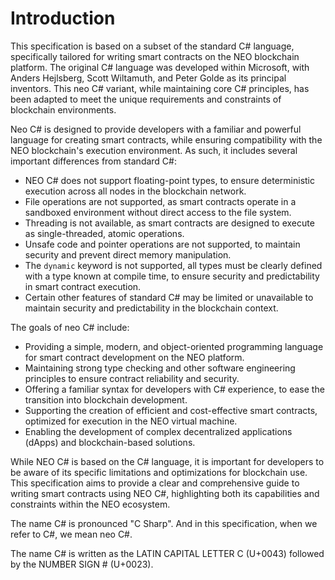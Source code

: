 # Introduction

This specification is based on a subset of the standard C# language, specifically tailored for writing smart contracts on the NEO blockchain platform. The original C# language was developed within Microsoft, with Anders Hejlsberg, Scott Wiltamuth, and Peter Golde as its principal inventors. This neo C# variant, while maintaining core C# principles, has been adapted to meet the unique requirements and constraints of blockchain environments.

Neo C# is designed to provide developers with a familiar and powerful language for creating smart contracts, while ensuring compatibility with the NEO blockchain's execution environment. As such, it includes several important differences from standard C#:

- NEO C# does not support floating-point types, to ensure deterministic execution across all nodes in the blockchain network.
- File operations are not supported, as smart contracts operate in a sandboxed environment without direct access to the file system.
- Threading is not available, as smart contracts are designed to execute as single-threaded, atomic operations.
- Unsafe code and pointer operations are not supported, to maintain security and prevent direct memory manipulation.
- The `dynamic` keyword is not supported, all types must be clearly defined with a type known at compile time, to ensure security and predictability in smart contract execution.
- Certain other features of standard C# may be limited or unavailable to maintain security and predictability in the blockchain context.

The goals of neo C# include:

- Providing a simple, modern, and object-oriented programming language for smart contract development on the NEO platform.
- Maintaining strong type checking and other software engineering principles to ensure contract reliability and security.
- Offering a familiar syntax for developers with C# experience, to ease the transition into blockchain development.
- Supporting the creation of efficient and cost-effective smart contracts, optimized for execution in the NEO virtual machine.
- Enabling the development of complex decentralized applications (dApps) and blockchain-based solutions.

While NEO C# is based on the C# language, it is important for developers to be aware of its specific limitations and optimizations for blockchain use. This specification aims to provide a clear and comprehensive guide to writing smart contracts using NEO C#, highlighting both its capabilities and constraints within the NEO ecosystem.

The name C# is pronounced "C Sharp". And in this specification, when we refer to C#, we mean neo C#.

The name C# is written as the LATIN CAPITAL LETTER C (U+0043) followed by the NUMBER SIGN # (U+0023).

<!--

> Uncomment and update the date before submission to ECMA:

## COPYRIGHT NOTICE

*© 2017 Ecma International*

*This document may be copied, published and distributed to others, and certain derivative works of it may be prepared, copied, published, and distributed, in whole or in part, provided that the above copyright notice and this Copyright License and Disclaimer are included on all such copies and derivative works. The only derivative works that are permissible under this Copyright License and Disclaimer are:*

1. *works which incorporate all or portion of this document for the purpose of providing commentary or explanation (such as an annotated version of the document),*
1. *works which incorporate all or portion of this document for the purpose of incorporating features that provide accessibility,*
1. *translations of this document into languages other than English and into different formats and*
1. *works by making use of this specification in standard conformant products by implementing (e.g. by copy and paste wholly or partly) the functionality therein.*

*However, the content of this document itself may not be modified in any way, including by removing the copyright notice or references to Ecma International, except as required to translate it into languages other than English or into a different format.*

*The official version of an Ecma International document is the English language version on the Ecma International website. In the event of discrepancies between a translated version and the official version, the official version shall govern.*

*The limited permissions granted above are perpetual and will not be revoked by Ecma International or its successors or assigns.*

*This document and the information contained herein is provided on an "AS IS" basis and ECMA INTERNATIONAL DISCLAIMS ALL WARRANTIES, EXPRESS OR IMPLIED, INCLUDING BUT NOT LIMITED TO ANY WARRANTY THAT THE USE OF THE INFORMATION HEREIN WILL NOT INFRINGE ANY OWNERSHIP RIGHTS OR ANY IMPLIED WARRANTIES OF MERCHANTABILITY OR FITNESS FOR A PARTICULAR PURPOSE."*
-->
